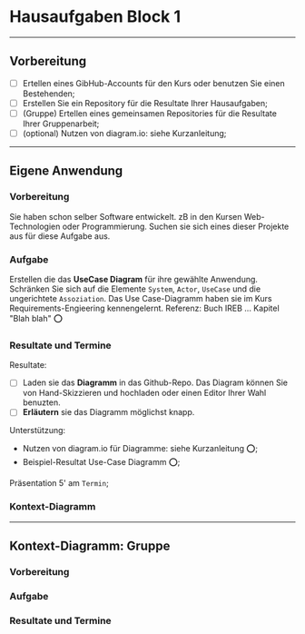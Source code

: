 # Hausaufgaben Block 1
---
## Vorbereitung
- [ ] Ertellen eines GibHub-Accounts für den Kurs oder benutzen Sie einen Bestehenden;
- [ ] Erstellen Sie ein Repository für die Resultate Ihrer Hausaufgaben; 
- [ ] \(Gruppe) Ertellen eines gemeinsamen Repositories für die Resultate Ihrer Gruppenarbeit;
- [ ] \(optional) Nutzen von diagram.io: siehe Kurzanleitung;
<!-- Was fehlt hier noch?--> 

---
## Eigene Anwendung
### Vorbereitung
Sie haben schon selber Software entwickelt. zB in den Kursen Web-Technologien oder Programmierung. Suchen sie sich eines dieser Projekte aus für diese Aufgabe aus.
### Aufgabe
Erstellen die das **UseCase Diagram** für ihre gewählte Anwendung. Schränken Sie sich auf die Elemente `System`, `Actor`, `UseCase` und die ungerichtete `Assoziation`. Das Use Case-Diagramm haben sie im Kurs Requirements-Engieering kennengelernt. Referenz: Buch IREB ... Kapitel "Blah blah" :o:
### Resultate und Termine
Resultate: 
- [ ] Laden sie das **Diagramm** in das Github-Repo. Das Diagram können Sie von Hand-Skizzieren und hochladen oder einen Editor Ihrer Wahl benuzten.
- [ ] **Erläutern** sie das Diagramm möglichst knapp.

Unterstützung:
- Nutzen von diagram.io für Diagramme: siehe Kurzanleitung :o:;
- Beispiel-Resultat Use-Case Diagramm  :o:;

Präsentation 5' am `Termin`;

### Kontext-Diagramm

---
## Kontext-Diagramm: Gruppe
### Vorbereitung
### Aufgabe
### Resultate und Termine
